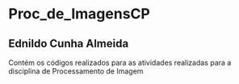 # Proc_de_ImagensCP

## Ednildo Cunha Almeida

Contém os códigos realizados para as atividades realizadas para a disciplina de Processamento de Imagem
